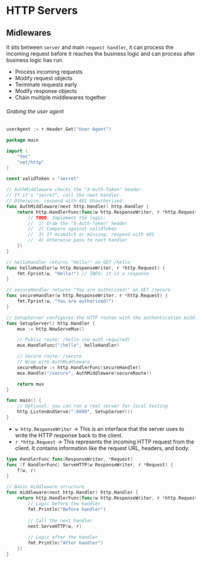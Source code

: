 # HTTP Servers 
## Midlewares 
It sits between  `server` and main `request handler`, it can process the incoming request before  it reaches the business logic and can process after business logic has run.

- Process incoming requests
- Modify request objects
- Terminate requests early
- Modify response objects
- Chain multiple middlewares together


###### Grabing the user agent
```go
userAgent := r.Header.Get("User-Agent")
```




```go
package main

import (
	"fmt"
	"net/http"
)

const validToken = "secret"

// AuthMiddleware checks the "X-Auth-Token" header.
// If it's "secret", call the next handler.
// Otherwise, respond with 401 Unauthorized.
func AuthMiddleware(next http.Handler) http.Handler {
	return http.HandlerFunc(func(w http.ResponseWriter, r *http.Request) {
		// TODO: Implement the logic:
		//  1) Grab the "X-Auth-Token" header
		//  2) Compare against validToken
		//  3) If mismatch or missing, respond with 401
		//  4) Otherwise pass to next handler
	})
}

// helloHandler returns "Hello!" on GET /hello
func helloHandler(w http.ResponseWriter, r *http.Request) {
	fmt.Fprint(w, "Hello!") // INFO: it is a response
}

// secureHandler returns "You are authorized!" on GET /secure
func secureHandler(w http.ResponseWriter, r *http.Request) {
	fmt.Fprint(w, "You are authorized!")
}

// SetupServer configures the HTTP routes with the authentication middleware.
func SetupServer() http.Handler {
	mux := http.NewServeMux()

	// Public route: /hello (no auth required)
	mux.HandleFunc("/hello", helloHandler)

	// Secure route: /secure
	// Wrap with AuthMiddleware
	secureRoute := http.HandlerFunc(secureHandler)
	mux.Handle("/secure", AuthMiddleware(secureRoute))

	return mux
}

func main() {
	// Optional: you can run a real server for local testing
	http.ListenAndServe(":8090", SetupServer())
}
```

-  `w http.ResponseWriter` -> This is an interface that the server uses to write the HTTP response back to the client.
- `r *http.Request` -> This represents the incoming HTTP request from the client. It contains information like the request URL, headers, and body.
```go
type HandlerFunc func(ResponseWriter, *Request)
func (f HandlerFunc) ServeHTTP(w ResponseWriter, r *Request) {
    f(w, r)
}
```
```go
// Basic middleware structure
func middleware(next http.Handler) http.Handler {
    return http.HandlerFunc(func(w http.ResponseWriter, r *http.Request) {
        // Logic before the handler
        fmt.Println("Before handler")
        
        // Call the next handler
        next.ServeHTTP(w, r)
        
        // Logic after the handler
        fmt.Println("After handler")
    })
}
```

